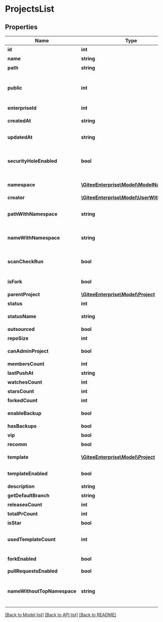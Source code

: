 # ProjectsList

## Properties
Name | Type | Description | Notes
------------ | ------------- | ------------- | -------------
**id** | **int** | 仓库ID | [optional] 
**name** | **string** | 仓库名称 | [optional] 
**path** | **string** | 仓库路径 | [optional] 
**public** | **int** | 仓库的公开选项。0: 私有; 1: 公开; 2: 内部公开; | [optional] 
**enterpriseId** | **int** | 企业 id | [optional] 
**createdAt** | **string** | 仓库创建时间 | [optional] 
**updatedAt** | **string** | 仓库更新时间 | [optional] 
**securityHoleEnabled** | **bool** | 是否允许用户创建涉及敏感信息的任务 | [optional] 
**namespace** | [**\GiteeEnterprise\Model\ModelNamespace**](ModelNamespace.md) | 仓库挂载的空间 | [optional] 
**creator** | [**\GiteeEnterprise\Model\UserWithRemark**](UserWithRemark.md) | 仓库创建者 | [optional] 
**pathWithNamespace** | **string** | 个人空间地址以及仓库路径 | [optional] 
**nameWithNamespace** | **string** | 个人空间名称以及仓库名称 | [optional] 
**scanCheckRun** | **bool** | 仓库是否开了scan质量门禁 | [optional] 
**isFork** | **bool** | 是否是fork仓库 | [optional] 
**parentProject** | [**\GiteeEnterprise\Model\Project**](Project.md) | 父级仓库 | [optional] 
**status** | **int** | 状态值 | [optional] 
**statusName** | **string** | 状态中文名称 | [optional] 
**outsourced** | **bool** | 是否外包 | [optional] 
**repoSize** | **int** | 仓库大小 | [optional] 
**canAdminProject** | **bool** | 能否操作当前仓库 | [optional] 
**membersCount** | **int** | 成员数 | [optional] 
**lastPushAt** | **string** | 最近push | [optional] 
**watchesCount** | **int** | watches数 | [optional] 
**starsCount** | **int** | stars数 | [optional] 
**forkedCount** | **int** | 被fork数 | [optional] 
**enableBackup** | **bool** | 是否开启备份 | [optional] 
**hasBackups** | **bool** | 是否有备份 | [optional] 
**vip** | **bool** | 是否vip | [optional] 
**recomm** | **bool** | 是否推荐 | [optional] 
**template** | [**\GiteeEnterprise\Model\Project**](Project.md) | 模板仓库基本信息 | [optional] 
**templateEnabled** | **bool** | 是否为模板仓库 | [optional] 
**description** | **string** | 仓库描述 | [optional] 
**getDefaultBranch** | **string** | 默认分支 | [optional] 
**releasesCount** | **int** | 发行版数 | [optional] 
**totalPrCount** | **int** | PR数 | [optional] 
**isStar** | **bool** | 是否收藏 | [optional] 
**usedTemplateCount** | **int** | 使用此仓库作为模板的仓库总数 | [optional] 
**forkEnabled** | **bool** | 是否允许被Fork | [optional] 
**pullRequestsEnabled** | **bool** | 是否接受 PR | [optional] 
**nameWithoutTopNamespace** | **string** | 去除顶层命名空间名称的仓库全路径名称 | [optional] 

[[Back to Model list]](../../README.md#documentation-for-models) [[Back to API list]](../../README.md#documentation-for-api-endpoints) [[Back to README]](../../README.md)


